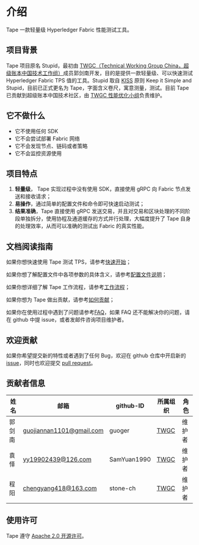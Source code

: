 # 介绍

Tape 一款轻量级 Hyperledger Fabric 性能测试工具。

## 项目背景

Tape 项目原名 Stupid，最初由 [TWGC（Technical Working Group China，超级账本中国技术工作组）](https://wiki.hyperledger.org/display/TWGC)成员郭剑南开发，目的是提供一款轻量级、可以快速测试 Hyperledger Fabric TPS 值的工具。Stupid 取自 [KISS](https://en.wikipedia.org/wiki/KISS_principle) 原则 Keep it Simple and Stupid，目前已正式更名为 Tape，字面含义卷尺，寓意测量，测试。目前 Tape 已贡献到超级账本中国技术社区，由 [TWGC 性能优化小组](https://github.com/Hyperledger-TWGC/fabric-performance-wiki)负责维护。

## 它不做什么

- 它不使用任何 SDK
- 它不会尝试部署 Fabric 网络
- 它不会发现节点、链码或者策略
- 它不会监控资源使用

## 项目特点

1. **轻量级**， Tape 实现过程中没有使用 SDK，直接使用 gRPC 向 Fabric 节点发送和接收请求；
2. **易操作**，通过简单的配置文件和命令即可快速启动测试；
3. **结果准确**，Tape 直接使用 gRPC 发送交易，并且对交易和区块处理的不同阶段单独拆分，使用协程及通道缓存的方式并行处理，大幅度提升了 Tape 自身的处理效率，从而可以准确的测试出 Fabric 的真实性能。

## 文档阅读指南

如果你想快速使用 Tape 测试 TPS，请参考[快速开始](gettingstarted.md)；

如果你想了解配置文件中各项参数的具体含义，请参考[配置文件说明](configfile.md)；

如果你想详细了解 Tape 工作流程，请参考[工作流程](workflow.md)；

如果你想为 Tape 做出贡献，请参考[如何贡献](contribute.md)；

如果你在使用过程中遇到了问题请参考[FAQ](FAQ.md)，如果 FAQ 还不能解决你的问题，请在 github 中提 issue，或者发邮件咨询项目维护者。


## 欢迎贡献

如果你希望提交新的特性或者遇到了任何 Bug，欢迎在 github 仓库中开启新的 [issue](https://github.com/guoger/tape/issues)，同时也欢迎提交 [pull request](https://github.com/guoger/tape/pulls)。

## 贡献者信息

| 姓名   | 邮箱                     | github-ID   | 所属组织                                          | 角色   |
| ------ | ------------------------ | ----------- | ------------------------------------------------- | ------ |
| 郭剑南 | guojiannan1101@gmail.com | guoger      | [TWGC](https://wiki.hyperledger.org/display/TWGC) | 维护者 |
| 袁怿   | yy19902439@126.com       | SamYuan1990 | [TWGC](https://wiki.hyperledger.org/display/TWGC) | 维护者 |
| 程阳   | chengyang418@163.com     | stone-ch    | [TWGC](https://wiki.hyperledger.org/display/TWGC) | 维护者 |

## 使用许可

Tape 遵守 [Apache 2.0 开源许可](../LICENSE)。